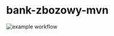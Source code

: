 # bank-zbozowy-mvn
![example workflow](https://github.com/putwozniakp/bank-zbozowy-mvn/actions/workflows/ci.yml/badge.svg)
